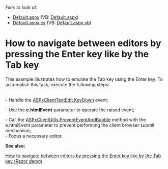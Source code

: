 <!-- default file list -->
*Files to look at*:

* [Default.aspx](./CS/WebSite/Default.aspx) (VB: [Default.aspx](./VB/WebSite/Default.aspx))
* [Default.aspx.cs](./CS/WebSite/Default.aspx.cs) (VB: [Default.aspx.vb](./VB/WebSite/Default.aspx.vb))
<!-- default file list end -->
# How to navigate between editors by pressing the Enter key like by the Tab key


<p>This example illustrates how to emulate  the Tab key using the Enter key. To accomplish this task, execute the following steps:</p><p><br />
- Handle the <a href="http://documentation.devexpress.com/#AspNet/DevExpressWebASPxEditorsScriptsASPxClientTextEdit_KeyDowntopic"><u>ASPxClientTextEdit.KeyDown</u></a> event;</p><p>- Use the <strong>e.htmlEvent</strong> parameter to operate the raised event;</p><p>- Call the <a href="http://documentation.devexpress.com/#AspNet/DevExpressWebASPxClassesScriptsASPxClientUtils_PreventEventAndBubbletopic"><u>ASPxClientUtils.PreventEventAndBubble</u></a> method with the e.htmlEvent parameter to prevent performing the client browser submit mechanism;<br />
- Focus a necessary editor.</p><p><strong>See also:</strong> </p><p><a href="https://www.devexpress.com/Support/Center/p/E3552">How to navigate between editors by pressing the Enter key like by the Tab key (Razor demo)</a></p>

<br/>



